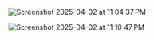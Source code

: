 ![Screenshot 2025-04-02 at 11 04 37 PM](https://github.com/user-attachments/assets/3251d08f-de00-43b5-9ff4-7e088a9ca711)

![Screenshot 2025-04-02 at 11 10 47 PM](https://github.com/user-attachments/assets/d6415583-78da-47da-93ce-68ca7c928e67)
